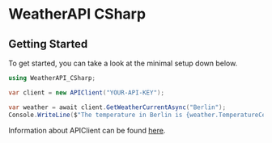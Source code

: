 # WeatherAPI CSharp

## Getting Started
To get started, you can take a look at the minimal setup down below.

```csharp
using WeatherAPI_CSharp;

var client = new APIClient("YOUR-API-KEY");

var weather = await client.GetWeatherCurrentAsync("Berlin");
Console.WriteLine($"The temperature in Berlin is {weather.TemperatureCelsius}C at a wind speed of {weather.WindKph}km/h");
```
Information about APIClient can be found [here](https://skratymir.github.io/WeatherAPI-CSharp/api/WeatherAPI_CSharp.APIClient.html).
